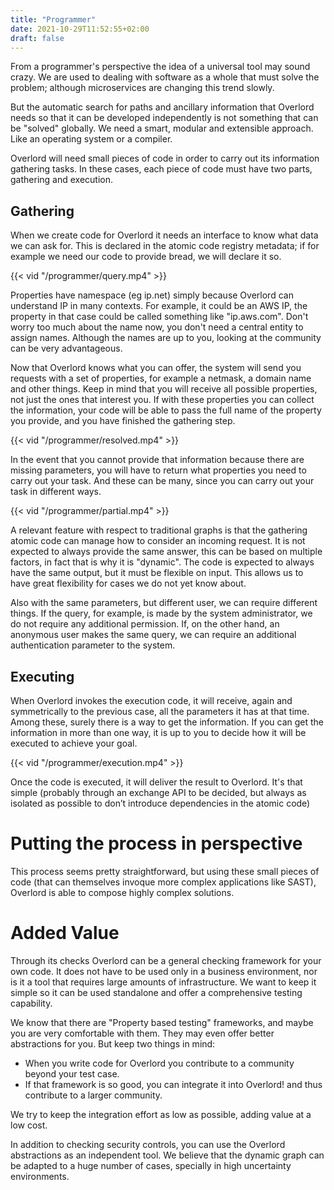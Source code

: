 ```yaml
---
title: "Programmer"
date: 2021-10-29T11:52:55+02:00
draft: false
---
```


From a programmer's perspective the idea of a universal tool may sound crazy. We are used to dealing with software as a whole that must solve the problem; although microservices are changing this trend slowly.

But the automatic search for paths and ancillary information that Overlord needs so that it can be developed independently is not something that can be "solved" globally. We need a smart, modular and extensible approach. Like an operating system or a compiler.

Overlord will need small pieces of code in order to carry out its information gathering tasks. In these cases, each piece of code must have two parts, gathering and execution.

## Gathering

When we create code for Overlord it needs an interface to know what data we can ask for. This is declared in the atomic code registry metadata; if for example we need our code to provide bread, we will declare it so.

{{< vid "/programmer/query.mp4" >}}

Properties have namespace (eg ip.net) simply because Overlord can understand IP in many contexts. For example, it could be an AWS IP, the property in that case could be called something like "ip.aws.com". Don't worry too much about the name now, you don't need a central entity to assign names. Although the names are up to you, looking at the community can be very advantageous.

Now that Overlord knows what you can offer, the system will send you requests with a set of properties, for example a netmask, a domain name and other things. Keep in mind that you will receive all possible properties, not just the ones that interest you. If with these properties you can collect the information, your code will be able to pass the full name of the property you provide, and you have finished the gathering step.

{{< vid "/programmer/resolved.mp4" >}}

In the event that you cannot provide that information because there are missing parameters, you will have to return what properties you need to carry out your task. And these can be many, since you can carry out your task in different ways.

{{< vid "/programmer/partial.mp4" >}}

A relevant feature with respect to traditional graphs is that the gathering atomic code can manage how to consider an incoming request. It is not expected to always provide the same answer, this can be based on multiple factors, in fact that is why it is "dynamic". The code is expected to always have the same output, but it must be flexible on input. This allows us to have great flexibility for cases we do not yet know about.

Also with the same parameters, but different user, we can require different things. If the query, for example, is made by the system administrator, we do not require any additional permission. If, on the other hand, an anonymous user makes the same query, we can require an additional authentication parameter to the system.

## Executing

When Overlord invokes the execution code, it will receive, again and symmetrically to the previous case, all the parameters it has at that time. Among these, surely there is a way to get the information. If you can get the information in more than one way, it is up to you to decide how it will be executed to achieve your goal.

{{< vid "/programmer/execution.mp4" >}}

Once the code is executed, it will deliver the result to Overlord. It's that simple (probably through an exchange API to be decided, but always as isolated as possible to don’t introduce dependencies in the atomic code)

# Putting the process in perspective

This process seems pretty straightforward, but using these small pieces of code (that can themselves invoque more complex applications like SAST), Overlord is able to compose highly complex solutions.

# Added Value

Through its checks Overlord can be a general checking framework for your own code. It does not have to be used only in a business environment, nor is it a tool that requires large amounts of infrastructure. We want to keep it simple so it can be used standalone and offer a comprehensive testing capability.

We know that there are "Property based testing" frameworks, and maybe you are very comfortable with them. They may even offer better abstractions for you. But keep two things in mind:

  * When you write code for Overlord you contribute to a community beyond your test case.
  * If that framework is so good, you can integrate it into Overlord! and thus contribute to a larger community.

We try to keep the integration effort as low as possible, adding value at a low cost.

In addition to checking security controls, you can use the Overlord abstractions as an independent tool. We believe that the dynamic graph can be adapted to a huge number of cases, specially in high uncertainty environments. 
